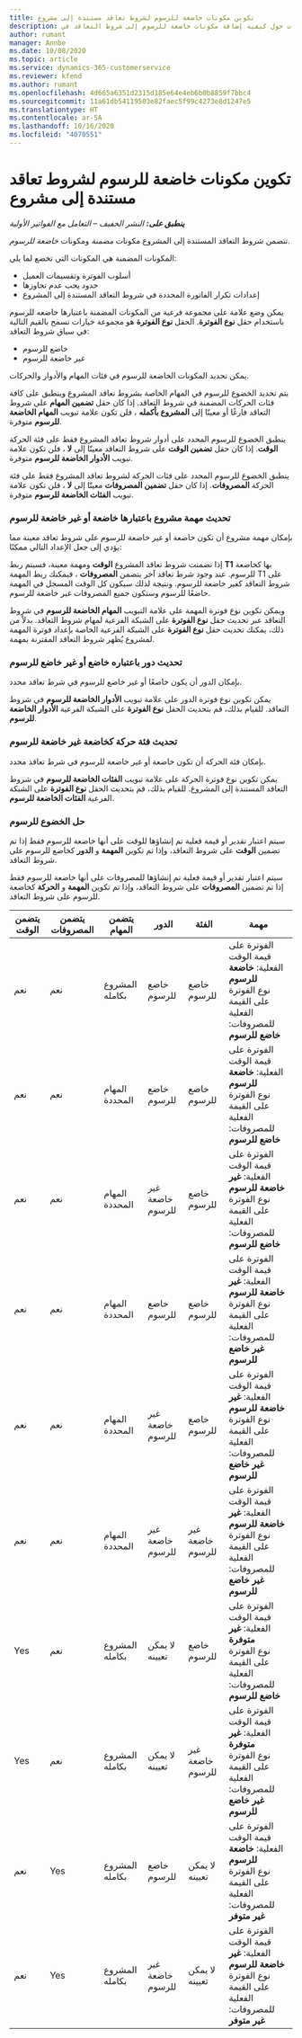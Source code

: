 ```yaml
---
title: تكوين مكونات خاضعة للرسوم لشروط تعاقد مستندة إلى مشروع
description: يقدم هذا الموضوع معلومات حول كيفية إضافة مكونات خاضعة للرسوم إلى شروط التعاقد في Project Operations.
author: rumant
manager: Annbe
ms.date: 10/08/2020
ms.topic: article
ms.service: dynamics-365-customerservice
ms.reviewer: kfend
ms.author: rumant
ms.openlocfilehash: 4d665a6351d2315d185e64e4eb6b0b8859f7bbc4
ms.sourcegitcommit: 11a61db54119503e82faec5f99c4273e8d1247e5
ms.translationtype: HT
ms.contentlocale: ar-SA
ms.lasthandoff: 10/16/2020
ms.locfileid: "4070551"
---
```

# <a name="configuring-chargeable-components-of-a-project-based-contract-line"></a>تكوين مكونات خاضعة للرسوم لشروط تعاقد مستندة إلى مشروع

_**ينطبق على:** النشر الخفيف – التعامل مع الفواتير الأولية_

تتضمن شروط التعاقد المستندة إلى المشروع مكونات *مضمنة* ومكونات *خاضعة للرسوم*.

المكونات المضمنة هي المكونات التي تخضع لما يلي:

  - أسلوب الفوترة وتقسيمات العميل
  - حدود يجب عدم تجاوزها 
  - إعدادات تكرار الفاتورة المحددة في شروط التعاقد المستندة إلى المشروع

يمكن وضع علامة على مجموعة فرعية من المكونات المضمنة باعتبارها خاضعه للرسوم باستخدام حقل **نوع الفوترة**. الحقل **نوع الفوترة** هو مجموعة خيارات تسمح بالقيم التالية في سياق شروط التعاقد:

  - خاضع للرسوم
  - غير خاضعة للرسوم

يمكن تحديد المكونات الخاضعة للرسوم في فئات المهام والأدوار والحركات.

يتم تحديد الخضوع للرسوم في المهام الخاصة بشروط تعاقد المشروع وينطبق على كافة فئات الحركات المضمنة في شروط التعاقد. إذا كان حقل **تضمين المهام** على شروط التعاقد فارغًا أو معينّا إلى **المشروع بأكمله** ، فلن تكون علامة تبويب **المهام الخاضعة للرسوم** متوفرة.

ينطبق الخضوع للرسوم المحدد على أدوار شروط تعاقد المشروع فقط على فئة الحركة **الوقت**. إذا كان حقل **تضمين الوقت** على شروط التعاقد معينّا إلى **لا** ، فلن تكون علامة تبويب **الأدوار الخاضعة للرسوم** متوفرة.

ينطبق الخضوع للرسوم المحدد على فئات الحركة لشروط تعاقد المشروع فقط على فئة الحركة **المصروفات**. إذا كان حقل **تضمين المصروفات** معينّا إلى **لا** ، فلن تكون علامة تبويب **الفئات الخاضعة للرسوم** متوفرة.

### <a name="update-a-project-task-as-chargeable-or-non-chargeable"></a>تحديث مهمة مشروع باعتبارها خاضعة أو غير خاضعة للرسوم

بإمكان مهمة مشروع أن تكون خاضعة أو غير خاضعة للرسوم على شروط تعاقد معينة مما يؤدي إلى جعل الإعداد التالي ممكنًا:

إذا تضمنت شروط تعاقد المشروع **الوقت** ومهمة معينة، فسيتم ربط **T1** بها كخاضعة للرسوم. عند وجود شرط تعاقد آخر يتضمن **المصروفات** ، فيمكنك ربط المهمة T1 على شروط التعاقد كغير خاضعة للرسوم. ونتيجة لذلك سيكون كل الوقت المسجل في المهمة خاضعًا للرسوم وستكون جميع المصروفات غير خاضعة للرسوم.

ويمكن تكوين نوع فوترة المهمة على علامة التبويب **المهام الخاضعة للرسوم** في شروط التعاقد عبر تحديث حقل **نوع الفوترة** على الشبكة الفرعية لمهام شروط التعاقد. بدلاً من ذلك، يمكنك تحديث حقل **نوع الفوترة** على الشبكة الفرعية الخاصة بإعداد فوترة المهمة لمشروع يُظهر شروط التعاقد المقترنة بمهمة.

### <a name="update-a-role-as-chargeable-or-non-chargeable"></a>تحديث دور باعتباره خاضع أو غير خاضع للرسوم

بإمكان الدور أن يكون خاضعًا أو غير خاضع للرسوم في شرط تعاقد محدد.

يمكن تكوين نوع فوترة الدور على علامة تبويب **الأدوار الخاضعة للرسوم** في شروط التعاقد. للقيام بذلك، قم بتحديث الحقل **نوع الفوترة** على الشبكة الفرعية **الأدوار الخاضعة للرسوم**.

### <a name="update-a-transaction-category-as-chargeable-or-non-chargeable"></a>تحديث فئة حركة كخاضعة غير خاضعة للرسوم

بإمكان فئة الحركة أن تكون خاضعة أو غير خاضعة للرسوم في شرط تعاقد محدد.

يمكن تكوين نوع فوترة الحركة على علامة تبويب **الفئات الخاضعة للرسوم** في شروط التعاقد المستندة إلى المشروع. للقيام بذلك، قم بتحديث الحقل **نوع الفوترة** على الشبكة الفرعية **الفئات الخاضعة للرسوم**.

### <a name="resolve-chargeability"></a>حل الخضوع للرسوم

سيتم اعتبار تقدير أو قيمة فعلية تم إنشاؤها للوقت على أنها خاضعة للرسوم فقط إذا تم تضمين **الوقت** على شروط التعاقد، وإذا تم تكوين **المهمة** و **الدور** كخاضع للرسوم على شروط التعاقد.

سيتم اعتبار تقدير أو قيمة فعلية تم إنشاؤها للمصروفات على أنها خاضعة للرسوم فقط إذا تم تضمين **المصروفات** على شروط التعاقد، وإذا تم تكوين **المهمة** و **الحركة** كخاضعة للرسوم على شروط التعاقد.


| يتضمن الوقت | يتضمن المصروفات | يتضمن المهام | الدور           | الفئة       | مهمة                                                                                                      |
|---------------|------------------|----------------|----------------|----------------|-----------------------------------------------------------------------------------------------------------|
| ‏‏نعم           | ‏‏نعم              | المشروع بكامله | خاضع للرسوم     | خاضع للرسوم     | الفوترة على قيمة الوقت الفعلية: **خاضعة للرسوم** </br> نوع الفوترة على القيمة الفعلية للمصروفات: **خاضع للرسوم**           |
| ‏‏نعم           | ‏‏نعم              | المهام المحددة | خاضع للرسوم     | خاضع للرسوم     | الفوترة على قيمة الوقت الفعلية: **خاضعة للرسوم** </br> نوع الفوترة على القيمة الفعلية للمصروفات: **خاضع للرسوم**           |
| ‏‏نعم           | ‏‏نعم              | المهام المحددة | غير خاضعة للرسوم | خاضع للرسوم     | الفوترة على قيمة الوقت الفعلية: **غير خاضعة للرسوم** </br> نوع الفوترة على القيمة الفعلية للمصروفات: **خاضع للرسوم**       |
| ‏‏نعم           | ‏‏نعم              | المهام المحددة | خاضع للرسوم     | خاضع للرسوم     | الفوترة على قيمة الوقت الفعلية: **غير خاضعة للرسوم** </br> نوع الفوترة على القيمة الفعلية للمصروفات: **غير خاضع للرسوم** |
| ‏‏نعم           | ‏‏نعم              | المهام المحددة | غير خاضعة للرسوم | خاضع للرسوم     | الفوترة على قيمة الوقت الفعلية: **غير خاضعة للرسوم** </br> نوع الفوترة على القيمة الفعلية للمصروفات: **غير خاضع للرسوم** |
| ‏‏نعم           | ‏‏نعم              | المهام المحددة | غير خاضعة للرسوم | غير خاضعة للرسوم | الفوترة على قيمة الوقت الفعلية: **غير خاضعة للرسوم** </br> نوع الفوترة على القيمة الفعلية للمصروفات: **غير خاضع للرسوم** |
| Yes            | ‏‏نعم              | المشروع بكامله | لا يمكن تعيينه   | خاضع للرسوم     | الفوترة على قيمة الوقت الفعلية: **غير متوفرة**</br>نوع الفوترة على القيمة الفعلية للمصروفات: **خاضع للرسوم**          |
| Yes            | ‏‏نعم              | المشروع بكامله | لا يمكن تعيينه   | غير خاضعة للرسوم | الفوترة على قيمة الوقت الفعلية: **غير متوفرة**</br> نوع الفوترة على القيمة الفعلية للمصروفات: **غير خاضع للرسوم**     |
| ‏‏نعم           | Yes               | المشروع بكامله | خاضع للرسوم     | لا يمكن تعيينه   | الفوترة على قيمة الوقت الفعلية: **خاضعة للرسوم** </br> نوع الفوترة على القيمة الفعلية للمصروفات: **غير متوفر**        |
| ‏‏نعم           | Yes               | المشروع بكامله | غير خاضعة للرسوم | لا يمكن تعيينه   | الفوترة على قيمة الوقت الفعلية: **غير خاضعة للرسوم** </br>نوع الفوترة على القيمة الفعلية للمصروفات: **غير متوفر**   |
